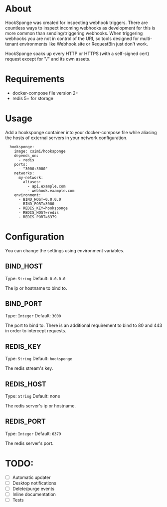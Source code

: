# About

HookSponge was created for inspecting webhook triggers.
There are countless ways to inspect incoming webhooks as development for this is more common than sending/triggering webhooks.
When triggering webhooks you are not in control of the URI, so tools designed for multi-tenant environments like Webhook.site or RequestBin just don't work.

HookSponge soaks up every HTTP or HTTPS (with a self-signed cert) request except for "/" and its own assets.

# Requirements

- docker-compose file version 2+
- redis 5+ for storage

# Usage

Add a hooksponge container into your docker-compose file while aliasing the hosts of external servers in your network configuration.
```
  hooksponge:
    image: csimi/hooksponge
    depends_on:
      - redis
    ports:
      - "3000:3000"
    networks:
      my-network:
        aliases:
          - api.example.com
          - webhook.example.com
    environment:
      - BIND_HOST=0.0.0.0
      - BIND_PORT=3000
      - REDIS_KEY=hooksponge
      - REDIS_HOST=redis
      - REDIS_PORT=6379
```

# Configuration

You can change the settings using environment variables.

## BIND_HOST

Type: `String`
Default: `0.0.0.0`

The ip or hostname to bind to.

## BIND_PORT

Type: `Integer`
Default: `3000`

The port to bind to.
There is an additional requirement to bind to 80 and 443 in order to intercept requests.

## REDIS_KEY

Type: `String`
Default: `hooksponge`

The redis stream's key.

## REDIS_HOST

Type: `String`
Default: none

The redis server's ip or hostname.

## REDIS_PORT

Type: `Integer`
Default: `6379`

The redis server's port.

# TODO:

- [ ] Automatic updater
- [ ] Desktop notifications
- [ ] Delete/purge events
- [ ] Inline documentation
- [ ] Tests
